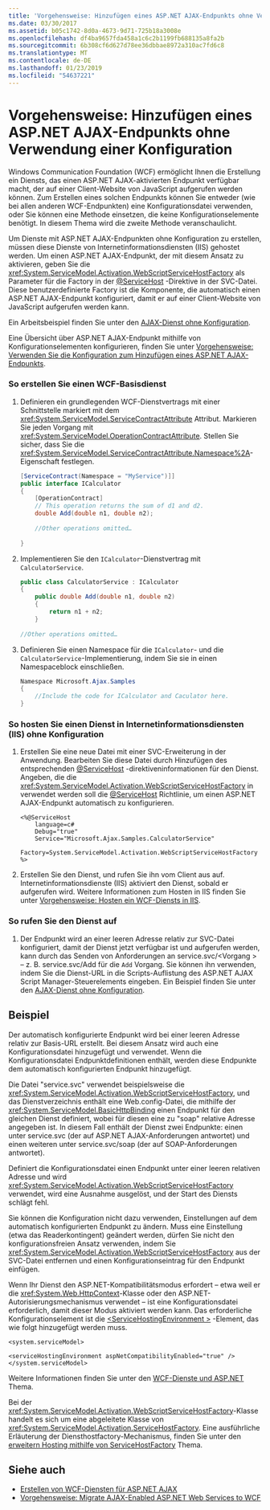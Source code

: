 ```yaml
---
title: 'Vorgehensweise: Hinzufügen eines ASP.NET AJAX-Endpunkts ohne Verwendung einer Konfiguration'
ms.date: 03/30/2017
ms.assetid: b05c1742-8d0a-4673-9d71-725b18a3008e
ms.openlocfilehash: df4ba9657fda458a1c6c2b1199fb688135a8fa2b
ms.sourcegitcommit: 6b308cf6d627d78ee36dbbae8972a310ac7fd6c8
ms.translationtype: MT
ms.contentlocale: de-DE
ms.lasthandoff: 01/23/2019
ms.locfileid: "54637221"
---
```

# <a name="how-to-add-an-aspnet-ajax-endpoint-without-using-configuration"></a>Vorgehensweise: Hinzufügen eines ASP.NET AJAX-Endpunkts ohne Verwendung einer Konfiguration
Windows Communication Foundation (WCF) ermöglicht Ihnen die Erstellung ein Diensts, das einen ASP.NET AJAX-aktivierten Endpunkt verfügbar macht, der auf einer Client-Website von JavaScript aufgerufen werden können. Zum Erstellen eines solchen Endpunkts können Sie entweder (wie bei allen anderen WCF-Endpunkten) eine Konfigurationsdatei verwenden, oder Sie können eine Methode einsetzen, die keine Konfigurationselemente benötigt. In diesem Thema wird die zweite Methode veranschaulicht.  
  
 Um Dienste mit ASP.NET AJAX-Endpunkten ohne Konfiguration zu erstellen, müssen diese Dienste von Internetinformationsdiensten (IIS) gehostet werden. Um einen ASP.NET AJAX-Endpunkt, der mit diesem Ansatz zu aktivieren, geben Sie die <xref:System.ServiceModel.Activation.WebScriptServiceHostFactory> als Parameter für die Factory in der [ \@ServiceHost](../../../../docs/framework/configure-apps/file-schema/wcf-directive/servicehost.md) -Direktive in der SVC-Datei. Diese benutzerdefinierte Factory ist die Komponente, die automatisch einen ASP.NET AJAX-Endpunkt konfiguriert, damit er auf einer Client-Website von JavaScript aufgerufen werden kann.  
  
 Ein Arbeitsbeispiel finden Sie unter den [AJAX-Dienst ohne Konfiguration](../../../../docs/framework/wcf/samples/ajax-service-without-configuration.md).  
  
 Eine Übersicht über ASP.NET AJAX-Endpunkt mithilfe von Konfigurationselementen konfigurieren, finden Sie unter [Vorgehensweise: Verwenden Sie die Konfiguration zum Hinzufügen eines ASP.NET AJAX-Endpunkts](../../../../docs/framework/wcf/feature-details/how-to-use-configuration-to-add-an-aspnet-ajax-endpoint.md).  
  
### <a name="to-create-a-basic-wcf-service"></a>So erstellen Sie einen WCF-Basisdienst  
  
1.  Definieren ein grundlegenden WCF-Dienstvertrags mit einer Schnittstelle markiert mit dem <xref:System.ServiceModel.ServiceContractAttribute> Attribut. Markieren Sie jeden Vorgang mit <xref:System.ServiceModel.OperationContractAttribute>. Stellen Sie sicher, dass Sie die <xref:System.ServiceModel.ServiceContractAttribute.Namespace%2A>-Eigenschaft festlegen.  
  
    ```csharp  
    [ServiceContract(Namespace = "MyService")]]  
    public interface ICalculator  
    {  
        [OperationContract]  
        // This operation returns the sum of d1 and d2.  
        double Add(double n1, double n2);  
  
        //Other operations omitted…  
  
    }  
    ```  
  
2.  Implementieren Sie den `ICalculator`-Dienstvertrag mit `CalculatorService`.  
  
    ```csharp  
    public class CalculatorService : ICalculator  
    {  
        public double Add(double n1, double n2)  
        {  
            return n1 + n2;  
        }  
  
    //Other operations omitted…  
    ```  
  
3.  Definieren Sie einen Namespace für die `ICalculator`- und die `CalculatorService`-Implementierung, indem Sie sie in einen Namespaceblock einschließen.  
  
    ```csharp  
    Namespace Microsoft.Ajax.Samples  
    {  
        //Include the code for ICalculator and Caculator here.  
    }  
    ```  
  
### <a name="to-host-the-service-in-internet-information-services-without-configuration"></a>So hosten Sie einen Dienst in Internetinformationsdiensten (IIS) ohne Konfiguration  
  
1.  Erstellen Sie eine neue Datei mit einer SVC-Erweiterung in der Anwendung. Bearbeiten Sie diese Datei durch Hinzufügen des entsprechenden [ \@ServiceHost](../../../../docs/framework/configure-apps/file-schema/wcf-directive/servicehost.md) -direktiveninformationen für den Dienst. Angeben, die die <xref:System.ServiceModel.Activation.WebScriptServiceHostFactory> in verwendet werden soll die [ \@ServiceHost](../../../../docs/framework/configure-apps/file-schema/wcf-directive/servicehost.md) Richtlinie, um einen ASP.NET AJAX-Endpunkt automatisch zu konfigurieren.  
  
    ```  
    <%@ServiceHost   
        language=c#   
        Debug="true"   
        Service="Microsoft.Ajax.Samples.CalculatorService"  
        Factory=System.ServiceModel.Activation.WebScriptServiceHostFactory  
    %>  
    ```  
  
2.  Erstellen Sie den Dienst, und rufen Sie ihn vom Client aus auf. Internetinformationsdienste (IIS) aktiviert den Dienst, sobald er aufgerufen wird. Weitere Informationen zum Hosten in IIS finden Sie unter [Vorgehensweise: Hosten ein WCF-Diensts in IIS](../../../../docs/framework/wcf/feature-details/how-to-host-a-wcf-service-in-iis.md).  
  
### <a name="to-call-the-service"></a>So rufen Sie den Dienst auf  
  
1.  Der Endpunkt wird an einer leeren Adresse relativ zur SVC-Datei konfiguriert, damit der Dienst jetzt verfügbar ist und aufgerufen werden, kann durch das Senden von Anforderungen an service.svc/\<Vorgang > – z. B. service.svc/Add für die `Add` Vorgang. Sie können ihn verwenden, indem Sie die Dienst-URL in die Scripts-Auflistung des ASP.NET AJAX Script Manager-Steuerelements eingeben. Ein Beispiel finden Sie unter den [AJAX-Dienst ohne Konfiguration](../../../../docs/framework/wcf/samples/ajax-service-without-configuration.md).  
  
## <a name="example"></a>Beispiel  
  
 Der automatisch konfigurierte Endpunkt wird bei einer leeren Adresse relativ zur Basis-URL erstellt. Bei diesem Ansatz wird auch eine Konfigurationsdatei hinzugefügt und verwendet. Wenn die Konfigurationsdatei Endpunktdefinitionen enthält, werden diese Endpunkte dem automatisch konfigurierten Endpunkt hinzugefügt.  
  
 Die Datei "service.svc" verwendet beispielsweise die <xref:System.ServiceModel.Activation.WebScriptServiceHostFactory>, und das Dienstverzeichnis enthält eine Web.config-Datei, die mithilfe der <xref:System.ServiceModel.BasicHttpBinding> einen Endpunkt für den gleichen Dienst definiert, wobei für diesen eine zu "soap" relative Adresse angegeben ist. In diesem Fall enthält der Dienst zwei Endpunkte: einen unter service.svc (der auf ASP.NET AJAX-Anforderungen antwortet) und einen weiteren unter service.svc/soap (der auf SOAP-Anforderungen antwortet).  
  
 Definiert die Konfigurationsdatei einen Endpunkt unter einer leeren relativen Adresse und wird <xref:System.ServiceModel.Activation.WebScriptServiceHostFactory> verwendet, wird eine Ausnahme ausgelöst, und der Start des Diensts schlägt fehl.  
  
 Sie können die Konfiguration nicht dazu verwenden, Einstellungen auf dem automatisch konfigurierten Endpunkt zu ändern. Muss eine Einstellung (etwa das Readerkontingent) geändert werden, dürfen Sie nicht den konfigurationsfreien Ansatz verwenden, indem Sie <xref:System.ServiceModel.Activation.WebScriptServiceHostFactory> aus der SVC-Datei entfernen und einen Konfigurationseintrag für den Endpunkt einfügen.  
  
 Wenn Ihr Dienst den ASP.NET-Kompatibilitätsmodus erfordert &#8211; etwa weil er die <xref:System.Web.HttpContext>-Klasse oder den ASP.NET-Autorisierungsmechanismus verwendet &#8211; ist eine Konfigurationsdatei erforderlich, damit dieser Modus aktiviert werden kann. Das erforderliche Konfigurationselement ist die [ \<ServiceHostingEnvironment >](../../../../docs/framework/configure-apps/file-schema/wcf/servicehostingenvironment.md) -Element, das wie folgt hinzugefügt werden muss.  
  
 `<system.serviceModel>`  
  
 `<serviceHostingEnvironment aspNetCompatibilityEnabled="true" /> </system.serviceModel>`  
  
 Weitere Informationen finden Sie unter den [WCF-Dienste und ASP.NET](../../../../docs/framework/wcf/feature-details/wcf-services-and-aspnet.md) Thema.  
  
 Bei der <xref:System.ServiceModel.Activation.WebScriptServiceHostFactory>-Klasse handelt es sich um eine abgeleitete Klasse von <xref:System.ServiceModel.Activation.ServiceHostFactory>. Eine ausführliche Erläuterung der Diensthostfactory-Mechanismus, finden Sie unter den [erweitern Hosting mithilfe von ServiceHostFactory](../../../../docs/framework/wcf/extending/extending-hosting-using-servicehostfactory.md) Thema.  
  
## <a name="see-also"></a>Siehe auch
- [Erstellen von WCF-Diensten für ASP.NET AJAX](../../../../docs/framework/wcf/feature-details/creating-wcf-services-for-aspnet-ajax.md)
- [Vorgehensweise: Migrate AJAX-Enabled ASP.NET Web Services to WCF](../../../../docs/framework/wcf/feature-details/how-to-migrate-ajax-enabled-aspnet-web-services-to-wcf.md)
